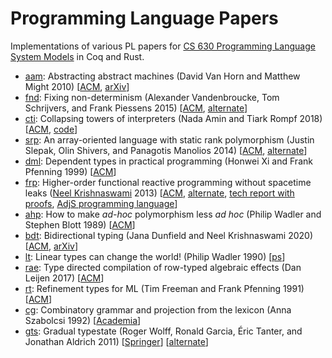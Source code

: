 # Programming Language Papers

Implementations of various PL papers for [CS 630 Programming Language System
Models](https://faculty.cs.byu.edu/~kimball/630/) in Coq and Rust.

- [aam](aam): Abstracting abstract machines
  (David Van Horn and Matthew Might 2010)
  [[ACM](https://dl.acm.org/doi/10.1145/1863543.1863553),
  [arXiv](https://arxiv.org/abs/1007.4446)]
- [fnd](fnd): Fixing non-determinism
  (Alexander Vandenbroucke, Tom Schrijvers, and Frank Piessens 2015)
  [[ACM](https://dl.acm.org/doi/10.1145/2897336.2897342),
  [alternate](https://lirias.kuleuven.be/retrieve/383155/)]
- [cti](cti): Collapsing towers of interpreters
  (Nada Amin and Tiark Rompf 2018)
  [[ACM](https://dl.acm.org/doi/10.1145/3158140),
  [code](https://github.com/TiarkRompf/collapsing-towers)]
- [srp](srp): An array-oriented language with static rank polymorphism
  (Justin Slepak, Olin Shivers, and Panagotis Manolios 2014)
  [[ACM](https://dl.acm.org/doi/10.1007/978-3-642-54833-8_3),
  [alternate](https://www.ccs.neu.edu/home/jrslepak/typed-j.pdf)]
- [dml](dml): Dependent types in practical programming
  (Honwei Xi and Frank Pfenning 1999)
  [[ACM](https://dl.acm.org/doi/10.1145/292540.292560)]
- [frp](frp): Higher-order functional reactive programming without spacetime
  leaks ([Neel Krishnaswami](https://www.cl.cam.ac.uk/~nk480/) 2013)
  [[ACM](https://dl.acm.org/doi/10.1145/2544174.2500588),
  [alternate](https://www.cl.cam.ac.uk/~nk480/simple-frp.pdf),
  [tech report with proofs](https://www.cl.cam.ac.uk/~nk480/simple-frp-techreport.pdf),
  [AdjS programming language](https://www.cl.cam.ac.uk/~nk480/adjs-0.1.tgz)]
- [ahp](ahp): How to make *ad-hoc* polymorphism less *ad hoc*
  (Philip Wadler and Stephen Blott 1989)
  [[ACM](https://dl.acm.org/doi/10.1145/75277.75283)]
- [bdt](bdt): Bidirectional typing (Jana Dunfield and Neel Krishnaswami 2020)
  [[ACM](https://dl.acm.org/doi/10.1145/3450952),
  [arXiv](https://arxiv.org/abs/1908.05839)]
- [lt](lt): Linear types can change the world! (Philip Wadler 1990)
  [[ps](https://homepages.inf.ed.ac.uk/wadler/papers/linear/linear.ps)]
- [rae](rae): Type directed compilation of row-typed algebraic effects
  (Dan Leijen 2017)
  [[ACM](https://dl.acm.org/doi/10.1145/3009837.3009872)]
- [rt](rt): Refinement types for ML
  (Tim Freeman and Frank Pfenning 1991)
  [[ACM](https://dl.acm.org/doi/10.1145/113446.113468)]
- [cg](cg): Combinatory grammar and projection from the lexicon
  (Anna Szabolcsi 1992)
  [[Academia](https://www.academia.edu/24415928/Combinatory_grammar_and_projection_from_the_lexicon_1992)]
- [gts](gts): Gradual typestate
  (Roger Wolff, Ronald Garcia, Éric Tanter, and Jonathan Aldrich 2011)
  [[Springer](https://link.springer.com/chapter/10.1007/978-3-642-22655-7_22)]
  [[alternate](https://www.cs.cmu.edu/~aldrich/papers/aldrich-gradual-ecoop11.pdf)]

